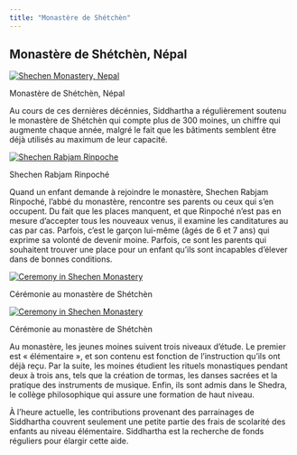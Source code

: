 ```yaml
---
title: "Monastère de Shétchèn"
---
```


##  Monastère de Shétchèn, Népal 

[ ![Shechen Monastery, Nepal](/images/img_shetchen_monastere-150x150.jpg) ](/images/img_shetchen_monastere.jpg)

Monastère de Shétchèn, Népal 

Au cours de ces dernières décénnies, Siddhartha a régulièrement soutenu le monastère de Shétchèn qui compte plus de 300 moines, un chiffre qui augmente chaque année, malgré le fait que les bâtiments semblent être déjà utilisés au maximum de leur capacité. 

[ ![Shechen Rabjam Rinpoche](/images/img_shetchen_RR-150x150.jpg) ](/images/img_shetchen_RR.jpg)

Shechen Rabjam Rinpoché 

Quand un enfant demande à rejoindre le monastère, Shechen Rabjam Rinpoché, l’abbé du monastère, rencontre ses parents ou ceux qui s’en occupent. Du fait que les places manquent, et que Rinpoché n’est pas en mesure d’accepter tous les nouveaux venus, il examine les canditatures au cas par cas. Parfois, c’est le garçon lui-même (âgés de 6 et 7 ans) qui exprime sa volonté de devenir moine. Parfois, ce sont les parents qui souhaitent trouver une place pour un enfant qu’ils sont incapables d’élever dans de bonnes conditions. 

[ ![Ceremony in Shechen Monastery](/images/img_shetchen_ceremonie2-150x150.jpg) ](/images/img_shetchen_ceremonie2.jpg)

Cérémonie au monastère de Shétchèn 

[ ![Ceremony in Shechen Monastery](/images/img_shetchen_ceremonie1-150x150.jpg) ](/images/img_shetchen_ceremonie1.jpg)

Cérémonie au monastère de Shétchèn 

Au monastère, les jeunes moines suivent trois niveaux d’étude. Le premier est « élémentaire », et son contenu est fonction de l’instruction qu’ils ont déjà reçu. Par la suite, les moines étudient les rituels monastiques pendant deux à trois ans, tels que la création de tormas, les danses sacrées et la pratique des instruments de musique. Enfin, ils sont admis dans le Shedra, le collège philosophique qui assure une formation de haut niveau. 

À l’heure actuelle, les contributions provenant des parrainages de Siddhartha couvrent seulement une petite partie des frais de scolarité des enfants au niveau élémentaire. Siddhartha est la recherche de fonds réguliers pour élargir cette aide. 
